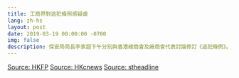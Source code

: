 ```yaml
---
title: 工商界對逃犯條例感疑慮
lang: zh-hs
layout: post
date: 2019-03-19 00:00:00 -0700
img: false
description: 保安局局長李家超下午分別與香港總商會及廠商會代表討論修訂《逃犯條例》。廠商會表示，在會上就修訂《逃犯條例》所涵蓋的經濟罪行以及保障措施提出意見和憂慮，認為當中所涉及的範圍非常廣泛及具商榷性，擔心港商稍有不慎便誤墮法網，如果政府在缺乏廣泛諮詢和共識下便倉卒修改條例，只會打擊營商信心。總商會主席則表示引渡罪行較輕的犯人存在很大的疑慮。
---
```



[Source: HKFP](https://www.hongkongfp.com/2019/03/20/china-extradition-law-handled-extreme-caution-says-hong-kong-trade-group/)
[Source: HKcnews](https://www.hkcnews.com/article/19209/%E5%BB%A0%E5%95%86%E6%9C%83-%E6%9D%8E%E5%AE%B6%E8%B6%85-%E7%A7%BB%E4%BA%A4%E9%80%83%E7%8A%AF-19218/%E3%80%90%E7%A7%BB%E4%BA%A4%E9%80%83%E7%8A%AF%E3%80%91%E5%BB%A0%E5%95%86%E6%9C%83%EF%BC%9A%E6%9D%8E%E5%AE%B6%E8%B6%85%E7%AD%94%E6%87%89%E8%80%83%E6%85%AE%E5%89%94%E9%99%A4%E5%8D%81%E6%A2%9D%E5%85%AB%E6%A2%9D%E5%95%86%E7%95%8C%E9%97%9C%E6%B3%A8%E7%BD%AA%E8%A1%8C)
[Source: stheadline](https://hd.stheadline.com/news/realtime/hk/1459818/%E5%8D%B3%E6%99%82-%E6%B8%AF%E8%81%9E-%E4%BF%AE%E8%A8%82%E9%80%83%E7%8A%AF%E6%A2%9D%E4%BE%8B-%E5%95%86%E7%95%8C%E5%B0%8D%E5%BC%95%E6%B8%A1%E8%BC%83%E8%BC%95%E7%BD%AA%E7%8A%AF%E6%84%9F%E7%96%91%E6%85%AE%E7%B1%B2%E5%A2%9E%E4%BF%9D%E9%9A%9C)
